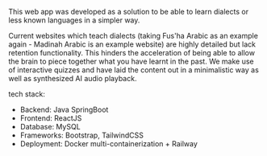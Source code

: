 This web app was developed as a solution to be able to learn dialects or less known languages in a simpler way.

Current websites which teach dialects (taking Fus'ha Arabic as an example again - Madinah Arabic is an example website) are highly detailed but lack retention functionality. This hinders the acceleration of being able to allow the brain to piece together what you have learnt in the past. We make use of interactive quizzes and have laid the content out in a minimalistic way as well as synthesized AI audio playback.</p>

tech stack:

- Backend: Java SpringBoot
- Frontend: ReactJS
- Database: MySQL
- Frameworks: Bootstrap, TailwindCSS
- Deployment: Docker multi-containerization + Railway